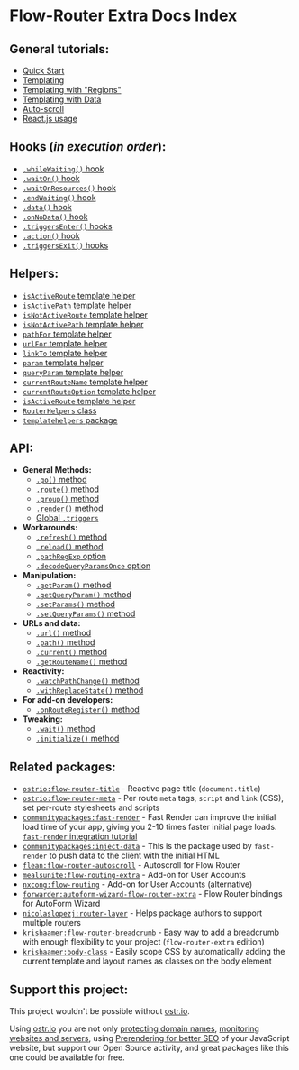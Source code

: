 # Flow-Router Extra Docs Index

## General tutorials:

- [Quick Start](https://github.com/VeliovGroup/flow-router/blob/master/docs/quick-start.md)
- [Templating](https://github.com/VeliovGroup/flow-router/blob/master/docs/templating.md)
- [Templating with "Regions"](https://github.com/VeliovGroup/flow-router/blob/master/docs/templating-with-regions.md)
- [Templating with Data](https://github.com/VeliovGroup/flow-router/blob/master/docs/templating-with-data.md)
- [Auto-scroll](https://github.com/VeliovGroup/flow-router/blob/master/docs/auto-scroll.md)
- [React.js usage](https://github.com/VeliovGroup/flow-router/blob/master/docs/react.md)

## Hooks (*in execution order*):

- [`.whileWaiting()` hook](https://github.com/VeliovGroup/flow-router/blob/master/docs/hooks/whileWaiting.md)
- [`.waitOn()` hook](https://github.com/VeliovGroup/flow-router/blob/master/docs/hooks/waitOn.md)
- [`.waitOnResources()` hook](https://github.com/VeliovGroup/flow-router/blob/master/docs/hooks/waitOnResources.md)
- [`.endWaiting()` hook](https://github.com/VeliovGroup/flow-router/blob/master/docs/hooks/endWaiting.md)
- [`.data()` hook](https://github.com/VeliovGroup/flow-router/blob/master/docs/hooks/data.md)
- [`.onNoData()` hook](https://github.com/VeliovGroup/flow-router/blob/master/docs/hooks/onNoData.md)
- [`.triggersEnter()` hooks](https://github.com/VeliovGroup/flow-router/blob/master/docs/hooks/triggersEnter.md)
- [`.action()` hook](https://github.com/VeliovGroup/flow-router/blob/master/docs/hooks/action.md)
- [`.triggersExit()` hooks](https://github.com/VeliovGroup/flow-router/blob/master/docs/hooks/triggersExit.md)

## Helpers:

- [`isActiveRoute` template helper](https://github.com/VeliovGroup/flow-router/blob/master/docs/helpers/isActiveRoute.md)
- [`isActivePath` template helper](https://github.com/VeliovGroup/flow-router/blob/master/docs/helpers/isActivePath.md)
- [`isNotActiveRoute` template helper](https://github.com/VeliovGroup/flow-router/blob/master/docs/helpers/isNotActiveRoute.md)
- [`isNotActivePath` template helper](https://github.com/VeliovGroup/flow-router/blob/master/docs/helpers/isNotActivePath.md)
- [`pathFor` template helper](https://github.com/VeliovGroup/flow-router/blob/master/docs/helpers/pathFor.md)
- [`urlFor` template helper](https://github.com/VeliovGroup/flow-router/blob/master/docs/helpers/urlFor.md)
- [`linkTo` template helper](https://github.com/VeliovGroup/flow-router/blob/master/docs/helpers/linkTo.md)
- [`param` template helper](https://github.com/VeliovGroup/flow-router/blob/master/docs/helpers/param.md)
- [`queryParam` template helper](https://github.com/VeliovGroup/flow-router/blob/master/docs/helpers/queryParam.md)
- [`currentRouteName` template helper](https://github.com/VeliovGroup/flow-router/blob/master/docs/helpers/currentRouteName.md)
- [`currentRouteOption` template helper](https://github.com/VeliovGroup/flow-router/blob/master/docs/helpers/currentRouteOption.md)
- [`isActiveRoute` template helper](https://github.com/VeliovGroup/flow-router/blob/master/docs/helpers/isActiveRoute.md)
- [`RouterHelpers` class](https://github.com/VeliovGroup/flow-router/blob/master/docs/helpers/RouterHelpers.md)
- [`templatehelpers` package](https://github.com/VeliovGroup/Meteor-Template-helpers)

## API:

- __General Methods:__
  - [`.go()` method](https://github.com/VeliovGroup/flow-router/blob/master/docs/api/go.md)
  - [`.route()` method](https://github.com/VeliovGroup/flow-router/blob/master/docs/api/route.md)
  - [`.group()` method](https://github.com/VeliovGroup/flow-router/blob/master/docs/api/group.md)
  - [`.render()` method](https://github.com/VeliovGroup/flow-router/blob/master/docs/api/render.md)
  - [Global `.triggers`](https://github.com/VeliovGroup/flow-router/blob/master/docs/api/triggers.md)
- __Workarounds:__
  - [`.refresh()` method](https://github.com/VeliovGroup/flow-router/blob/master/docs/api/refresh.md)
  - [`.reload()` method](https://github.com/VeliovGroup/flow-router/blob/master/docs/api/reload.md)
  - [`.pathRegExp` option](https://github.com/VeliovGroup/flow-router/blob/master/docs/api/pathRegExp.md)
  - [`.decodeQueryParamsOnce` option](https://github.com/VeliovGroup/flow-router/blob/master/docs/api/decodeQueryParamsOnce.md)
- __Manipulation:__
  - [`.getParam()` method](https://github.com/VeliovGroup/flow-router/blob/master/docs/api/getParam.md)
  - [`.getQueryParam()` method](https://github.com/VeliovGroup/flow-router/blob/master/docs/api/getQueryParam.md)
  - [`.setParams()` method](https://github.com/VeliovGroup/flow-router/blob/master/docs/api/setParams.md)
  - [`.setQueryParams()` method](https://github.com/VeliovGroup/flow-router/blob/master/docs/api/setQueryParams.md)
- __URLs and data:__
  - [`.url()` method](https://github.com/VeliovGroup/flow-router/blob/master/docs/api/url.md)
  - [`.path()` method](https://github.com/VeliovGroup/flow-router/blob/master/docs/api/path.md)
  - [`.current()` method](https://github.com/VeliovGroup/flow-router/blob/master/docs/api/current.md)
  - [`.getRouteName()` method](https://github.com/VeliovGroup/flow-router/blob/master/docs/api/getRouteName.md)
- __Reactivity:__
  - [`.watchPathChange()` method](https://github.com/VeliovGroup/flow-router/blob/master/docs/api/watchPathChange.md)
  - [`.withReplaceState()` method](https://github.com/VeliovGroup/flow-router/blob/master/docs/api/withReplaceState.md)
- __For add-on developers:__
  - [`.onRouteRegister()` method](https://github.com/VeliovGroup/flow-router/blob/master/docs/api/onRouteRegister.md)
- __Tweaking:__
  - [`.wait()` method](https://github.com/VeliovGroup/flow-router/blob/master/docs/api/wait.md)
  - [`.initialize()` method](https://github.com/VeliovGroup/flow-router/blob/master/docs/api/initialize.md)

## Related packages:

- [`ostrio:flow-router-title`](https://github.com/VeliovGroup/Meteor-flow-router-title) - Reactive page title (`document.title`)
- [`ostrio:flow-router-meta`](https://github.com/VeliovGroup/Meteor-flow-router-meta) - Per route `meta` tags, `script` and `link` (CSS), set per-route stylesheets and scripts
- [`communitypackages:fast-render`](https://github.com/Meteor-Community-Packages/meteor-fast-render) - Fast Render can improve the initial load time of your app, giving you 2-10 times faster initial page loads. [`fast-render` integration tutorial](https://github.com/VeliovGroup/flow-router/blob/master/docs/fast-render-integration.md)
- [`communitypackages:inject-data`](https://github.com/Meteor-Community-Packages/meteor-inject-data) - This is the package used by `fast-render` to push data to the client with the initial HTML
- [`flean:flow-router-autoscroll`](https://github.com/flean/flow-router-autoscroll) - Autoscroll for Flow Router
- [`mealsunite:flow-routing-extra`](https://github.com/MealsUnite/flow-routing) - Add-on for User Accounts
- [`nxcong:flow-routing`](https://github.com/cafe4it/flow-routing) - Add-on for User Accounts (alternative)
- [`forwarder:autoform-wizard-flow-router-extra`](https://atmospherejs.com/forwarder/autoform-wizard-flow-router-extra) - Flow Router bindings for AutoForm Wizard
- [`nicolaslopezj:router-layer`](https://github.com/nicolaslopezj/meteor-router-layer) - Helps package authors to support multiple routers
- [`krishaamer:flow-router-breadcrumb`](https://github.com/krishaamer/flow-router-breadcrumb) - Easy way to add a breadcrumb with enough flexibility to your project (`flow-router-extra` edition)
- [`krishaamer:body-class`](https://github.com/krishaamer/body-class) - Easily scope CSS by automatically adding the current template and layout names as classes on the body element

## Support this project:

This project wouldn't be possible without [ostr.io](https://ostr.io).

Using [ostr.io](https://ostr.io) you are not only [protecting domain names](https://ostr.io/info/domain-names-protection), [monitoring websites and servers](https://ostr.io/info/monitoring), using [Prerendering for better SEO](https://ostr.io/info/prerendering) of your JavaScript website, but support our Open Source activity, and great packages like this one could be available for free.
